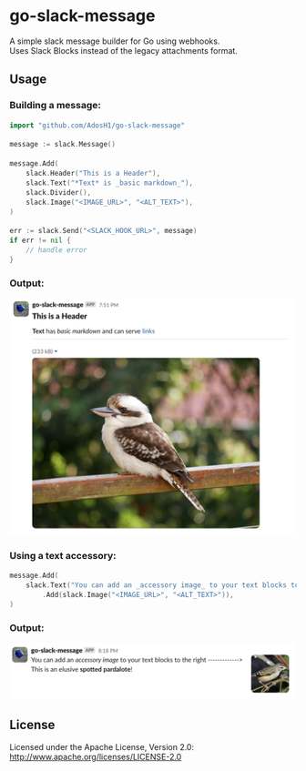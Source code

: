 # go-slack-message

A simple slack message builder for Go using webhooks.  
Uses Slack Blocks instead of the legacy attachments format.

## Usage
### Building a message:

```go
import "github.com/AdosH1/go-slack-message"

message := slack.Message()

message.Add(
    slack.Header("This is a Header"),
    slack.Text("*Text* is _basic markdown_"),
    slack.Divider(),
    slack.Image("<IMAGE_URL>", "<ALT_TEXT>"),
)

err := slack.Send("<SLACK_HOOK_URL>", message)
if err != nil {
    // handle error
}
```
### Output:
<img src="./images/slack-example-1.png" alt="An australian kookaburra" width="500">


### Using a text accessory:
```go
message.Add(
    slack.Text("You can add an _accessory image_ to your text blocks to the right -------------> \nThis is an elusive *spotted pardalote*!")
        .Add(slack.Image("<IMAGE_URL>", "<ALT_TEXT>")),
)
```
### Output:
<img src="./images/slack-example-2.png" alt="A spotted pardalote" width="500">

## License
Licensed under the Apache License, Version 2.0: http://www.apache.org/licenses/LICENSE-2.0
